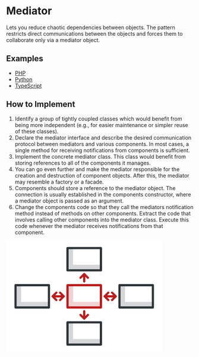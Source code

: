 # Mediator

Lets you reduce chaotic dependencies between objects. The pattern restricts direct communications between the objects and forces them to collaborate only via a mediator object.

## Examples

* [PHP](php)
* [Python](python)
* [TypeScript](typescript)

## How to Implement

1. Identify a group of tightly coupled classes which would benefit from being more independent (e.g., for easier maintenance or simpler reuse of these classes).
2. Declare the mediator interface and describe the desired communication protocol between mediators and various components. In most cases, a single method for receiving notifications from components is sufficient.
3. Implement the concrete mediator class. This class would benefit from storing references to all of the components it manages.
4. You can go even further and make the mediator responsible for the creation and destruction of component objects. After this, the mediator may resemble a factory or a facade.
5. Components should store a reference to the mediator object. The connection is usually established in the components constructor, where a mediator object is passed as an argument.
6. Change the components code so that they call the mediators notification method instead of methods on other components. Extract the code that involves calling other components into the mediator class. Execute this code whenever the mediator receives notifications from that component.

![Mediator](/images/mediator.png)
